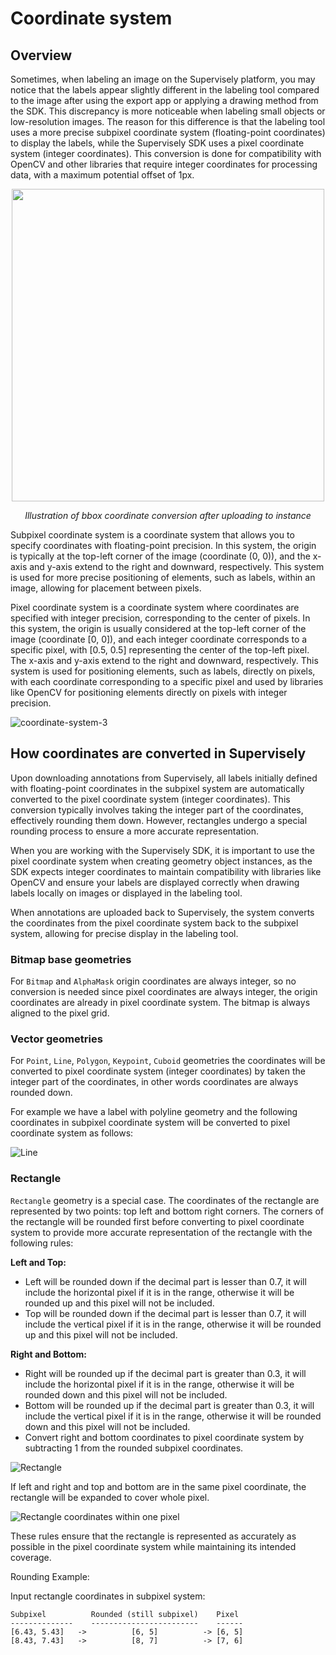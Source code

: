 # Coordinate system

## Overview

Sometimes, when labeling an image on the Supervisely platform, you may notice that the labels appear slightly different in the labeling tool compared to the image after using the export app or applying a drawing method from the SDK. This discrepancy is more noticeable when labeling small objects or low-resolution images. The reason for this difference is that the labeling tool uses a more precise subpixel coordinate system (floating-point coordinates) to display the labels, while the Supervisely SDK uses a pixel coordinate system (integer coordinates). This conversion is done for compatibility with OpenCV and other libraries that require integer coordinates for processing data, with a maximum potential offset of 1px.

<div align="center">
<img src="https://github.com/user-attachments/assets/6dd7156f-ba35-469e-b65b-f7e8ed5be395" width="500"/>
  <p><em>Illustration of bbox coordinate conversion after uploading to instance</em></p>
</div>

Subpixel coordinate system is a coordinate system that allows you to specify coordinates with floating-point precision. In this system, the origin is typically at the top-left corner of the image (coordinate (0, 0)), and the x-axis and y-axis extend to the right and downward, respectively. This system is used for more precise positioning of elements, such as labels, within an image, allowing for placement between pixels.

Pixel coordinate system is a coordinate system where coordinates are specified with integer precision, corresponding to the center of pixels. In this system, the origin is usually considered at the top-left corner of the image (coordinate [0, 0]), and each integer coordinate corresponds to a specific pixel, with [0.5, 0.5] representing the center of the top-left pixel. The x-axis and y-axis extend to the right and downward, respectively. This system is used for positioning elements, such as labels, directly on pixels, with each coordinate corresponding to a specific pixel and used by libraries like OpenCV for positioning elements directly on pixels with integer precision.

![coordinate-system-3](https://github.com/user-attachments/assets/ed65b2ff-cd14-4da9-a437-0703f84abe0e)

## How coordinates are converted in Supervisely

Upon downloading annotations from Supervisely, all labels initially defined with floating-point coordinates in the subpixel system are automatically converted to the pixel coordinate system (integer coordinates). This conversion typically involves taking the integer part of the coordinates, effectively rounding them down. However, rectangles undergo a special rounding process to ensure a more accurate representation.

When you are working with the Supervisely SDK, it is important to use the pixel coordinate system when creating geometry object instances, as the SDK expects integer coordinates to maintain compatibility with libraries like OpenCV and ensure your labels are displayed correctly when drawing labels locally on images or displayed in the labeling tool.

When annotations are uploaded back to Supervisely, the system converts the coordinates from the pixel coordinate system back to the subpixel system, allowing for precise display in the labeling tool.

### Bitmap base geometries

For `Bitmap` and `AlphaMask` origin coordinates are always integer, so no conversion is needed since pixel coordinates are always integer, the origin coordinates are already in pixel coordinate system. The bitmap is always aligned to the pixel grid.

### Vector geometries

For `Point`, `Line`, `Polygon`, `Keypoint`, `Cuboid` geometries the coordinates will be converted to pixel coordinate system (integer coordinates) by taken the integer part of the coordinates, in other words coordinates are always rounded down.

For example we have a label with polyline geometry and the following coordinates in subpixel coordinate system will be converted to pixel coordinate system as follows:

![Line](https://github.com/user-attachments/assets/da0d36cd-1569-4a6d-96e7-fcc8903977e5)

### Rectangle

`Rectangle` geometry is a special case. The coordinates of the rectangle are represented by two points: top left and bottom right corners. The corners of the rectangle will be rounded first before converting to pixel coordinate system to provide more accurate representation of the rectangle with the following rules:

**Left and Top:**
- Left will be rounded down if the decimal part is lesser than 0.7, it will include the horizontal pixel if it is in the range, otherwise it will be rounded up and this pixel will not be included.
- Top will be rounded down if the decimal part is lesser than 0.7, it will include the vertical pixel if it is in the range, otherwise it will be rounded up and this pixel will not be included.

**Right and Bottom:**
- Right will be rounded up if the decimal part is greater than 0.3, it will include the horizontal pixel if it is in the range, otherwise it will be rounded down and this pixel will not be included.
- Bottom will be rounded up if the decimal part is greater than 0.3, it will include the vertical pixel if it is in the range, otherwise it will be rounded down and this pixel will not be included.
- Convert right and bottom coordinates to pixel coordinate system by subtracting 1 from the rounded subpixel coordinates.

![Rectangle](https://github.com/user-attachments/assets/4b7f4e9b-d3a4-45fd-a4d4-63ea320b39f5)

If left and right and top and bottom are in the same pixel coordinate, the rectangle will be expanded to cover whole pixel.

![Rectangle coordinates within one pixel](https://github.com/user-attachments/assets/118ef4b1-3569-42ba-9355-89b7fbf58c2b)

These rules ensure that the rectangle is represented as accurately as possible in the pixel coordinate system while maintaining its intended coverage.

Rounding Example:

Input rectangle coordinates in subpixel system:

```text
Subpixel          Rounded (still subpixel)    Pixel
--------------    ------------------------    ------
[6.43, 5.43]   ->          [6, 5]          -> [6, 5]
[8.43, 7.43]   ->          [8, 7]          -> [7, 6]
```
